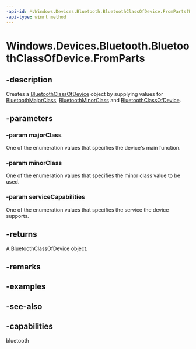 ```yaml
---
-api-id: M:Windows.Devices.Bluetooth.BluetoothClassOfDevice.FromParts(Windows.Devices.Bluetooth.BluetoothMajorClass,Windows.Devices.Bluetooth.BluetoothMinorClass,Windows.Devices.Bluetooth.BluetoothServiceCapabilities)
-api-type: winrt method
---
```


<!-- Method syntax
public Windows.Devices.Bluetooth.BluetoothClassOfDevice FromParts(Windows.Devices.Bluetooth.BluetoothMajorClass majorClass, Windows.Devices.Bluetooth.BluetoothMinorClass minorClass, Windows.Devices.Bluetooth.BluetoothServiceCapabilities serviceCapabilities)
-->

# Windows.Devices.Bluetooth.BluetoothClassOfDevice.FromParts

## -description
Creates a [BluetoothClassOfDevice](bluetoothclassofdevice.md) object by supplying values for [BluetoothMajorClass](bluetoothmajorclass.md), [BluetoothMinorClass](bluetoothminorclass.md) and [BluetoothClassOfDevice](bluetoothclassofdevice.md).

## -parameters
### -param majorClass
One of the enumeration values that specifies the device's main function.

### -param minorClass
One of the enumeration values that specifies the minor class value to be used.

### -param serviceCapabilities
One of the enumeration values that specifies the service the device supports.

## -returns
A BluetoothClassOfDevice object.

## -remarks

## -examples

## -see-also


## -capabilities
bluetooth